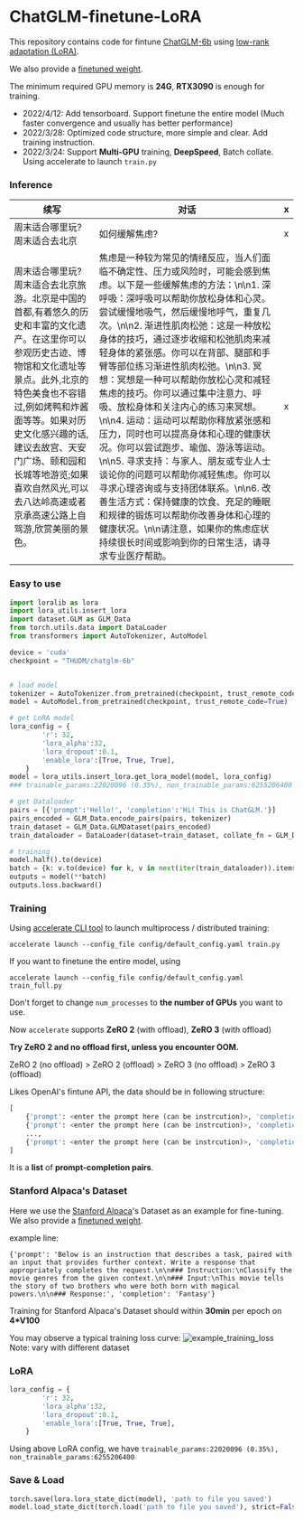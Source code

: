 # ChatGLM-finetune-LoRA


This repository contains code for fintune [ChatGLM-6b](https://github.com/THUDM/ChatGLM-6B) using [low-rank adaptation (LoRA)](https://arxiv.org/pdf/2106.09685.pdf).

We also provide a [finetuned weight](https://github.com/lich99/ChatGLM-finetune-LoRA/blob/main/saved/chatglm-6b_alpaca_5.pt).

The minimum required GPU memory is **24G**, **RTX3090** is enough for training.

- 2022/4/12: Add tensorboard. Support finetune the entire model (Much faster convergence and usually has better performance)
- 2022/3/28: Optimized code structure, more simple and clear. Add training instruction.
- 2022/3/24: Support **Multi-GPU** training, **DeepSpeed**, Batch collate. Using accelerate to launch `train.py` 

### Inference

| 续写 | 对话 | x |
|---|---|---|
|周末适合哪里玩? 周末适合去北京| 如何缓解焦虑? | x |
|周末适合哪里玩? 周末适合去北京旅游。北京是中国的首都,有着悠久的历史和丰富的文化遗产。在这里你可以参观历史古迹、博物馆和文化遗址等景点。此外,北京的特色美食也不容错过,例如烤鸭和炸酱面等等。如果对历史文化感兴趣的话,建议去故宫、天安门广场、颐和园和长城等地游览;如果喜欢自然风光,可以去八达岭高速或者京承高速公路上自驾游,欣赏美丽的景色。| 焦虑是一种较为常见的情绪反应，当人们面临不确定性、压力或风险时，可能会感到焦虑。以下是一些缓解焦虑的方法：\n\n1. 深呼吸：深呼吸可以帮助你放松身体和心灵。尝试缓慢地吸气，然后缓慢地呼气，重复几次。\n\n2. 渐进性肌肉松弛：这是一种放松身体的技巧，通过逐步收缩和松弛肌肉来减轻身体的紧张感。你可以在背部、腿部和手臂等部位练习渐进性肌肉松弛。\n\n3. 冥想：冥想是一种可以帮助你放松心灵和减轻焦虑的技巧。你可以通过集中注意力、呼吸、放松身体和关注内心的练习来冥想。\n\n4. 运动：运动可以帮助你释放紧张感和压力，同时也可以提高身体和心理的健康状况。你可以尝试跑步、瑜伽、游泳等运动。\n\n5. 寻求支持：与家人、朋友或专业人士谈论你的问题可以帮助你减轻焦虑。你可以寻求心理咨询或与支持团体联系。\n\n6. 改善生活方式：保持健康的饮食、充足的睡眠和规律的锻炼可以帮助你改善身体和心理的健康状况。\n\n请注意，如果你的焦虑症状持续很长时间或影响到你的日常生活，请寻求专业医疗帮助。| x |

### Easy to use

```python
import loralib as lora
import lora_utils.insert_lora
import dataset.GLM as GLM_Data
from torch.utils.data import DataLoader
from transformers import AutoTokenizer, AutoModel

device = 'cuda'
checkpoint = "THUDM/chatglm-6b"


# load model
tokenizer = AutoTokenizer.from_pretrained(checkpoint, trust_remote_code=True)
model = AutoModel.from_pretrained(checkpoint, trust_remote_code=True)

# get LoRA model
lora_config = {
        'r': 32,
        'lora_alpha':32,
        'lora_dropout':0.1,
        'enable_lora':[True, True, True],
    }
model = lora_utils.insert_lora.get_lora_model(model, lora_config)
### trainable_params:22020096 (0.35%), non_trainable_params:6255206400

# get Dataloader
pairs = [{'prompt':'Hello!', 'completion':'Hi! This is ChatGLM.'}]
pairs_encoded = GLM_Data.encode_pairs(pairs, tokenizer)
train_dataset = GLM_Data.GLMDataset(pairs_encoded)
train_dataloader = DataLoader(dataset=train_dataset, collate_fn = GLM_Data.collate_fn, shuffle=True, batch_size=1)

# training
model.half().to(device)
batch = {k: v.to(device) for k, v in next(iter(train_dataloader)).items()}
outputs = model(**batch)
outputs.loss.backward()
```

### Training

Using [accelerate CLI tool](https://huggingface.co/docs/accelerate/basic_tutorials/launch) to launch multiprocess / distributed training:
```
accelerate launch --config_file config/default_config.yaml train.py
```
If you want to finetune the entire model, using
```
accelerate launch --config_file config/default_config.yaml train_full.py
```

Don't forget to change `num_processes` to **the number of GPUs** you want to use.

Now `accelerate` supports **ZeRO 2** (with offload), **ZeRO 3** (with offload)

**Try ZeRO 2 and no offload first, unless you encounter OOM.**

ZeRO 2 (no offload) > ZeRO 2 (offload) > ZeRO 3 (no offload) > ZeRO 3 (offload)

Likes OpenAI's fintune API, the data should be in following structure:  
```python
[
    {'prompt': <enter the prompt here (can be instrcution)>, 'completion': <the expectation completion>},
    {'prompt': <enter the prompt here (can be instrcution)>, 'completion': <the expectation completion>},
    ...,
    {'prompt': <enter the prompt here (can be instrcution)>, 'completion': <the expectation completion>},
]
```
It is a **list** of **prompt-completion pairs**.



### Stanford Alpaca's Dataset

Here we use the [Stanford Alpaca](https://github.com/tatsu-lab/stanford_alpaca)'s Dataset as an example for fine-tuning. We also provide a [finetuned weight](https://github.com/lich99/ChatGLM-finetune-LoRA/blob/main/saved/chatglm-6b_alpaca_5.pt).

example line: 

`{'prompt': 'Below is an instruction that describes a task, paired with an input that provides further context. Write a response that appropriately completes the request.\n\n### Instruction:\nClassify the movie genres from the given context.\n\n### Input:\nThis movie tells the story of two brothers who were both born with magical powers.\n\n### Response:',
 'completion': 'Fantasy'}`


Training for Stanford Alpaca's Dataset should within **30min** per epoch on **4*V100**

You may observe a typical training loss curve: 
![example_training_loss](https://github.com/lich99/ChatGLM-finetune-LoRA/blob/main/fig/example_loss.png)
Note: vary with different dataset

### LoRA
```python
lora_config = {
        'r': 32,
        'lora_alpha':32,
        'lora_dropout':0.1,
        'enable_lora':[True, True, True],
    }
```
Using above LoRA config, we have `trainable_params:22020096 (0.35%), non_trainable_params:6255206400`

### Save & Load
```python
torch.save(lora.lora_state_dict(model), 'path to file you saved')
model.load_state_dict(torch.load('path to file you saved'), strict=False)
```
